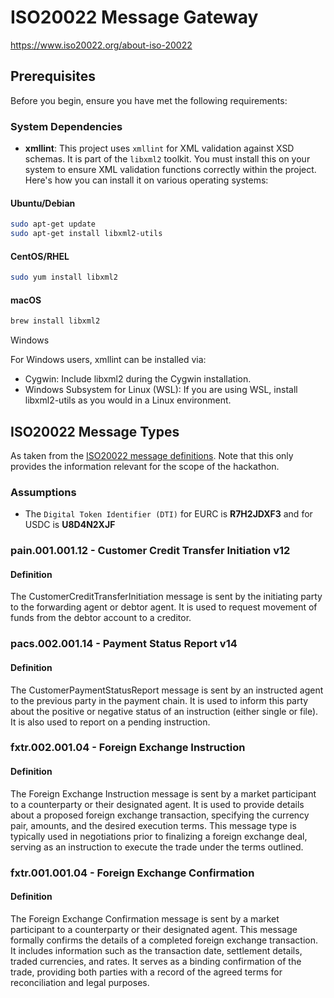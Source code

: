 # ISO20022 Message Gateway
https://www.iso20022.org/about-iso-20022


## Prerequisites

Before you begin, ensure you have met the following requirements:

### System Dependencies

- **xmllint**: This project uses `xmllint` for XML validation against XSD schemas. It is part of the `libxml2` toolkit. You must install this on your system to ensure XML validation functions correctly within the project. Here's how you can install it on various operating systems:

#### Ubuntu/Debian
```bash
sudo apt-get update
sudo apt-get install libxml2-utils
```

#### CentOS/RHEL
```bash
sudo yum install libxml2
```

#### macOS
```bash
brew install libxml2
```

Windows

For Windows users, xmllint can be installed via:

- Cygwin: Include libxml2 during the Cygwin installation.
- Windows Subsystem for Linux (WSL): If you are using WSL, install libxml2-utils as you would in a Linux environment.

## ISO20022 Message Types

As taken from the [ISO20022 message definitions](https://www.iso20022.org/iso-20022-message-definitions).
Note that this only provides the information relevant for the scope of the hackathon.

### Assumptions

- The `Digital Token Identifier (DTI)` for EURC is **R7H2JDXF3** and for USDC is **U8D4N2XJF**

### pain.001.001.12 - Customer Credit Transfer Initiation v12
#### Definition
The CustomerCreditTransferInitiation message is sent by the initiating party to the forwarding agent or debtor agent. 
It is used to request movement of funds from the debtor account to a creditor. 

### pacs.002.001.14 - Payment Status Report v14
#### Definition
The CustomerPaymentStatusReport message is sent by an instructed agent to the previous party in the payment chain. 
It is used to inform this party about the positive or negative status of an instruction (either single or file). It is also used to report on a pending instruction.

### fxtr.002.001.04 - Foreign Exchange Instruction
#### Definition
The Foreign Exchange Instruction message is sent by a market participant to a counterparty or their designated agent. It is used to provide details about a proposed foreign exchange transaction, specifying the currency pair, amounts, and the desired execution terms. This message type is typically used in negotiations prior to finalizing a foreign exchange deal, serving as an instruction to execute the trade under the terms outlined.

### fxtr.001.001.04 - Foreign Exchange Confirmation
#### Definition
The Foreign Exchange Confirmation message is sent by a market participant to a counterparty or their designated agent. This message formally confirms the details of a completed foreign exchange transaction. It includes information such as the transaction date, settlement details, traded currencies, and rates. It serves as a binding confirmation of the trade, providing both parties with a record of the agreed terms for reconciliation and legal purposes.

